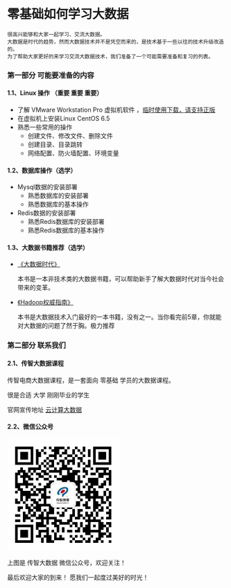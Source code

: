 # 零基础如何学习大数据
	
	很高兴能够和大家一起学习、交流大数据。
	大数据是时代的趋势，然而大数据技术并不是凭空而来的，是技术基于一些以往的技术升级改造的。
	为了帮助大家更好的来学习交流大数据技术，我们准备了一个可能需要准备和复习的列表。

### 第一部分 可能要准备的内容

#### 1.1、Linux 操作 （重要 重要 重要）
* 了解 VMware Workstation Pro 虚拟机软件 ，[临时使用下载，请支持正版](http://pan.baidu.com/s/1miMDm7u) 
* 在虚拟机上安装Linux CentOS 6.5
* 熟悉一些常用的操作
	* 创建文件、修改文件、删除文件
	* 创建目录、目录跳转
	* 网络配置、防火墙配置、环境变量
#### 1.2、数据库操作（选学）
* Mysql数据的安装部署
	* 熟悉数据库的安装部署
	* 熟悉数据库的基本操作
* Redis数据的安装部署
	* 熟悉Redis数据库的安装部署
	* 熟悉Redis数据库的基本操作
#### 1.3、大数据书籍推荐（选学）
* [《大数据时代》](https://item.jd.com/11143153.html) 

	本书是一本非技术类的大数据书籍，可以帮助新手了解大数据时代对当今社会带来的变革。
* [《Hadoop权威指南》](https://item.jd.com/11566298.html)
	
	本书是大数据技术入门最好的一本书籍，没有之一。当你看完前5章，你就能对大数据的问题了然于胸。极力推荐

### 第二部分 联系我们

#### 2.1、传智大数据课程

传智电商大数据课程，是一套面向 零基础 学员的大数据课程。

很是合适 大学 刚刚毕业的学生

官网宣传地址 [云计算大数据](http://www.itcast.cn/subject/cloudzly/index.shtml)

#### 2.2、微信公众号

![](/assets/czdsj.jpg)

上图是 传智大数据 微信公众号，欢迎关注！
	
最后欢迎大家的到来！ 愿我们一起度过美好的时光！